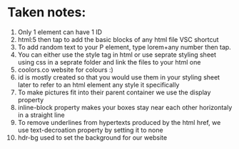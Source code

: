 # Taken notes: #
1. Only 1 element can have 1 ID
2. html:5 then tap to add the basic blocks of any html file VSC shortcut
3. To add random text to your P element, type lorem+any number then tap.
4. You can either use the style tag in html or use seprate styling sheet using css in a seprate folder and link the files to your html one
5. coolors.co website for colours :)
6. id is mostly created so that you would use them in your styling sheet later to refer to an html element any style it specifically
7. To make pictures fit into their parent container we use the display property
8. inline-block property makes your boxes stay near each other horizontaly in a straight line
9. To remove underlines from hypertexts produced by the html href, we use text-decroation property by setting it to none
10. hdr-bg used to set the background for our website
